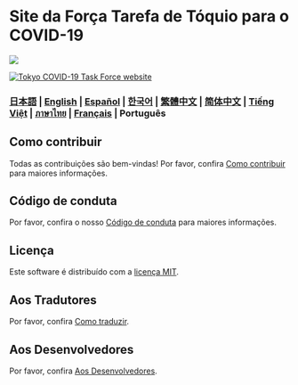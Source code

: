 # Site da Força Tarefa de Tóquio para o COVID-19

![](https://github.com/tokyo-metropolitan-gov/covid19/workflows/production%20deploy/badge.svg)

[![Tokyo COVID-19 Task Force website](https://user-images.githubusercontent.com/1301149/75629392-1d19d900-5c25-11ea-843d-2d4376e3a560.png)](https://stopcovid19.metro.tokyo.lg.jp/)


### [日本語](./../../README.md) | [English](./../en/README.md)  | [Español](./../es/README.md) | [한국어](./../ko/README.md) | [繁體中文](./../zh_TW/README.md) | [简体中文](./../zh_CN/README.md) | [Tiếng Việt](./../vi/README.md) | [ภาษาไทย](./../th/README.md) | [Français](./../fr/README.md) | Português


## Como contribuir

Todas as contribuições são bem-vindas!
Por favor, confira [Como contribuir](./CONTRIBUTING.md) para maiores informações.

## Código de conduta

Por favor, confira o nosso [Código de conduta](./CODE_OF_CONDUCT.md) para maiores informações.

## Licença
Este software é distribuído com a [licença MIT](./../../LICENSE.txt).

## Aos Tradutores

Por favor, confira [Como traduzir](./../../TRANSLATION.md).

## Aos Desenvolvedores

Por favor, confira [Aos Desenvolvedores](./FOR_DEVELOPERS.md).
